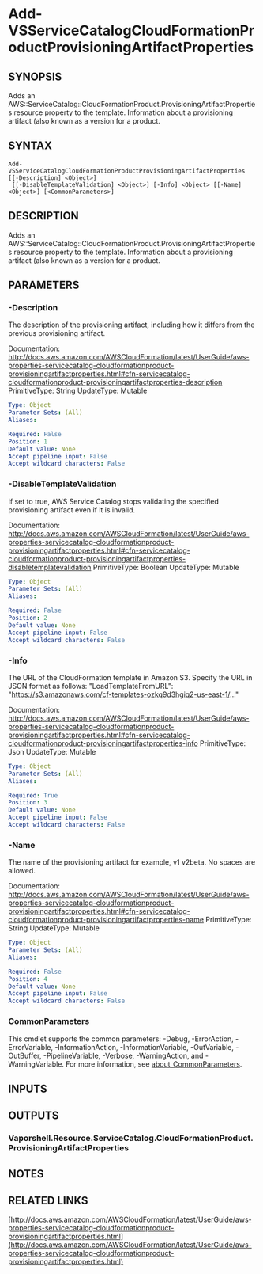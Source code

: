 # Add-VSServiceCatalogCloudFormationProductProvisioningArtifactProperties

## SYNOPSIS
Adds an AWS::ServiceCatalog::CloudFormationProduct.ProvisioningArtifactProperties resource property to the template.
Information about a provisioning artifact (also known as a version for a product.

## SYNTAX

```
Add-VSServiceCatalogCloudFormationProductProvisioningArtifactProperties [[-Description] <Object>]
 [[-DisableTemplateValidation] <Object>] [-Info] <Object> [[-Name] <Object>] [<CommonParameters>]
```

## DESCRIPTION
Adds an AWS::ServiceCatalog::CloudFormationProduct.ProvisioningArtifactProperties resource property to the template.
Information about a provisioning artifact (also known as a version for a product.

## PARAMETERS

### -Description
The description of the provisioning artifact, including how it differs from the previous provisioning artifact.

Documentation: http://docs.aws.amazon.com/AWSCloudFormation/latest/UserGuide/aws-properties-servicecatalog-cloudformationproduct-provisioningartifactproperties.html#cfn-servicecatalog-cloudformationproduct-provisioningartifactproperties-description
PrimitiveType: String
UpdateType: Mutable

```yaml
Type: Object
Parameter Sets: (All)
Aliases:

Required: False
Position: 1
Default value: None
Accept pipeline input: False
Accept wildcard characters: False
```

### -DisableTemplateValidation
If set to true, AWS Service Catalog stops validating the specified provisioning artifact even if it is invalid.

Documentation: http://docs.aws.amazon.com/AWSCloudFormation/latest/UserGuide/aws-properties-servicecatalog-cloudformationproduct-provisioningartifactproperties.html#cfn-servicecatalog-cloudformationproduct-provisioningartifactproperties-disabletemplatevalidation
PrimitiveType: Boolean
UpdateType: Mutable

```yaml
Type: Object
Parameter Sets: (All)
Aliases:

Required: False
Position: 2
Default value: None
Accept pipeline input: False
Accept wildcard characters: False
```

### -Info
The URL of the CloudFormation template in Amazon S3.
Specify the URL in JSON format as follows:
"LoadTemplateFromURL": "https://s3.amazonaws.com/cf-templates-ozkq9d3hgiq2-us-east-1/..."

Documentation: http://docs.aws.amazon.com/AWSCloudFormation/latest/UserGuide/aws-properties-servicecatalog-cloudformationproduct-provisioningartifactproperties.html#cfn-servicecatalog-cloudformationproduct-provisioningartifactproperties-info
PrimitiveType: Json
UpdateType: Mutable

```yaml
Type: Object
Parameter Sets: (All)
Aliases:

Required: True
Position: 3
Default value: None
Accept pipeline input: False
Accept wildcard characters: False
```

### -Name
The name of the provisioning artifact for example, v1 v2beta.
No spaces are allowed.

Documentation: http://docs.aws.amazon.com/AWSCloudFormation/latest/UserGuide/aws-properties-servicecatalog-cloudformationproduct-provisioningartifactproperties.html#cfn-servicecatalog-cloudformationproduct-provisioningartifactproperties-name
PrimitiveType: String
UpdateType: Mutable

```yaml
Type: Object
Parameter Sets: (All)
Aliases:

Required: False
Position: 4
Default value: None
Accept pipeline input: False
Accept wildcard characters: False
```

### CommonParameters
This cmdlet supports the common parameters: -Debug, -ErrorAction, -ErrorVariable, -InformationAction, -InformationVariable, -OutVariable, -OutBuffer, -PipelineVariable, -Verbose, -WarningAction, and -WarningVariable. For more information, see [about_CommonParameters](http://go.microsoft.com/fwlink/?LinkID=113216).

## INPUTS

## OUTPUTS

### Vaporshell.Resource.ServiceCatalog.CloudFormationProduct.ProvisioningArtifactProperties
## NOTES

## RELATED LINKS

[http://docs.aws.amazon.com/AWSCloudFormation/latest/UserGuide/aws-properties-servicecatalog-cloudformationproduct-provisioningartifactproperties.html](http://docs.aws.amazon.com/AWSCloudFormation/latest/UserGuide/aws-properties-servicecatalog-cloudformationproduct-provisioningartifactproperties.html)

